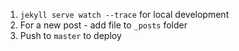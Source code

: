 1. `jekyll serve watch --trace` for local development
2. For a new post - add file to `_posts` folder
3. Push to `master` to deploy